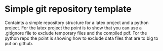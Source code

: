# Simple git repository template

Containts a simple repository structure for a latex project and a python project.
For the latex project the point is to show that you can use a .gitignore file to exclude temporary files and the compiled pdf.
For the python repo the point is showing how to exclude data files that are to big to put on github.
